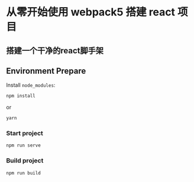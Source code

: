 # 从零开始使用 webpack5 搭建 react 项目

## 搭建一个干净的react脚手架

## Environment Prepare

Install `node_modules`:

```bash
npm install
```

or

```bash
yarn
```

### Start project

```bash
npm run serve
```

### Build project

```bash
npm run build
```
